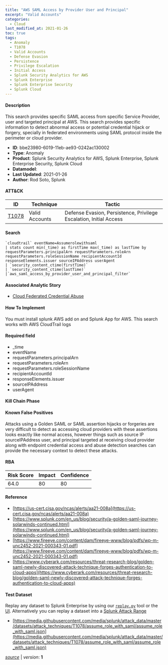 ```yaml
---
title: "AWS SAML Access by Provider User and Principal"
excerpt: "Valid Accounts"
categories:
  - Cloud
last_modified_at: 2021-01-26
toc: true
tags:
  - Anomaly
  - T1078
  - Valid Accounts
  - Defense Evasion
  - Persistence
  - Privilege Escalation
  - Initial Access
  - Splunk Security Analytics for AWS
  - Splunk Enterprise
  - Splunk Enterprise Security
  - Splunk Cloud
---
```




#### Description

This search provides specific SAML access from specific Service Provider, user and targeted principal at AWS. This search provides specific information to detect abnormal access or potential credential hijack or forgery, specially in federated environments using SAML protocol inside the perimeter or cloud provider.

- **ID**: bbe23980-6019-11eb-ae93-0242ac130002
- **Type**: Anomaly
- **Product**: Splunk Security Analytics for AWS, Splunk Enterprise, Splunk Enterprise Security, Splunk Cloud
- **Datamodel**: 
- **Last Updated**: 2021-01-26
- **Author**: Rod Soto, Splunk


#### ATT&CK

| ID          | Technique   | Tactic       |
| ----------- | ----------- |--------------|
| [T1078](https://attack.mitre.org/techniques/T1078/) | Valid Accounts | Defense Evasion, Persistence, Privilege Escalation, Initial Access |


#### Search

```
`cloudtrail` eventName=Assumerolewithsaml 
| stats count min(_time) as firstTime max(_time) as lastTime by requestParameters.principalArn requestParameters.roleArn requestParameters.roleSessionName recipientAccountId responseElements.issuer sourceIPAddress userAgent 
| `security_content_ctime(firstTime)`
| `security_content_ctime(lastTime)` 
|`aws_saml_access_by_provider_user_and_principal_filter`
```

#### Associated Analytic Story
* [Cloud Federated Credential Abuse](/stories/cloud_federated_credential_abuse)


#### How To Implement
You must install splunk AWS add on and Splunk App for AWS. This search works with AWS CloudTrail logs

#### Required field
* _time
* eventName
* requestParameters.principalArn
* requestParameters.roleArn
* requestParameters.roleSessionName
* recipientAccountId
* responseElements.issuer
* sourceIPAddress
* userAgent


#### Kill Chain Phase


#### Known False Positives
Attacks using a Golden SAML or SAML assertion hijacks or forgeries are very difficult to detect as accessing cloud providers with these assertions looks exactly like normal access, however things such as source IP sourceIPAddress user, and principal targeted at receiving cloud provider along with endpoint credential access and abuse detection searches can provide the necessary context to detect these attacks.



#### RBA

| Risk Score  | Impact      | Confidence   |
| ----------- | ----------- |--------------|
| 64.0 | 80 | 80 |



#### Reference

* [https://us-cert.cisa.gov/ncas/alerts/aa21-008a](https://us-cert.cisa.gov/ncas/alerts/aa21-008a)
* [https://www.splunk.com/en_us/blog/security/a-golden-saml-journey-solarwinds-continued.html](https://www.splunk.com/en_us/blog/security/a-golden-saml-journey-solarwinds-continued.html)
* [https://www.fireeye.com/content/dam/fireeye-www/blog/pdfs/wp-m-unc2452-2021-000343-01.pdf](https://www.fireeye.com/content/dam/fireeye-www/blog/pdfs/wp-m-unc2452-2021-000343-01.pdf)
* [https://www.cyberark.com/resources/threat-research-blog/golden-saml-newly-discovered-attack-technique-forges-authentication-to-cloud-apps](https://www.cyberark.com/resources/threat-research-blog/golden-saml-newly-discovered-attack-technique-forges-authentication-to-cloud-apps)



#### Test Dataset
Replay any dataset to Splunk Enterprise by using our [`replay.py`](https://github.com/splunk/attack_data#using-replaypy) tool or the [UI](https://github.com/splunk/attack_data#using-ui).
Alternatively you can replay a dataset into a [Splunk Attack Range](https://github.com/splunk/attack_range#replay-dumps-into-attack-range-splunk-server)

* [https://media.githubusercontent.com/media/splunk/attack_data/master/datasets/attack_techniques/T1078/assume_role_with_saml/assume_role_with_saml.json](https://media.githubusercontent.com/media/splunk/attack_data/master/datasets/attack_techniques/T1078/assume_role_with_saml/assume_role_with_saml.json)



[*source*](https://github.com/splunk/security_content/tree/develop/detections/cloud/aws_saml_access_by_provider_user_and_principal.yml) \| *version*: **1**